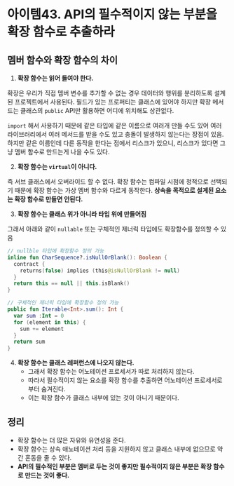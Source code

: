 # 아이템43. API의 필수적이지 않는 부분을 확장 함수로 추출하라

## 멤버 함수와 확장 함수의 차이

1. **확장 함수는 읽어 들여야 한다.**

확장은 우리가 직접 멤버 변수를 추가할 수 없는 경우 데이터와 행위를 분리하도록 설계된 프로젝트에서 사용된다. 필드가 있는 프로퍼티는 클래스에 있어야 하지만 확장 메서드는 클래스의 `public` API만 활용하면 어디에 위치해도 상관없다.

`import` 해서 사용하기 때문에 같은 타입에 같은 이름으로 여러개 만들 수도 있어 여러 라이브러리에서 여러 메서드를 받을 수도 있고 충돌이 발생하지 않는다는 장점이 있음.하지만 같은 이름인데 다른 동작을 한다는 점에서 리스크가 있으니, 리스크가 있다면 그냥 멤버 함수로 만드는게 나을 수도 있다.

2. **확장 함수는 `virtual`이 아니다.**

즉 서브 클래스에서 오버라이드 할 수 없다. 확장 함수는 컴파일 시점에 정적으로 선택되기 때문에 확장 함수는 가상 멤버 함수와 다르게 동작한다. **상속을 목적으로 설계된 요소는 확장 함수로 만들면 안된다.**

3. **확장 함수는 클래스 위가 아니라 타입 위에 만들어짐**

그래서 아래와 같이 `nullable` 또는 구체적인 제너릭 타입에도 확장함수를 정의할 수 있음

```kotlin
// nullble 타입에 확장함수 정의 가능
inline fun CharSequence?.isNullOrBlank(): Boolean {
  contract {
    returns(false) implies (this@isNullOrBlank != null)
  }
  return this == null || this.isBlank()
}

// 구체적인 제너릭 타입에 확장함수 정의 가능
public fun Iterable<Int>.sum(): Int {
  var sum :Int = 0
  for (element in this) {
    sum += element
  }
  return sum
}
```

4. **확장 함수는 클래스 레퍼런스에 나오지 않는다.**
   - 그래서 확장 함수는 어노테이션 프로세서가 따로 처리하지 않는다.
   - 따라서 필수적이지 않는 요소를 확장 함수를 추출하면 어노테이션 프로세서로부터 숨겨진다.
   - 이는 확장 함수가 클래스 내부에 있는 것이 아니기 때문이다.

## 정리

- 확장 함수는 더 많은 자유와 유연성을 준다.
- 확장 함수는 상속 애노테이션 처리 등을 지원하지 않고 클래스 내부에 없으므로 약간 혼동을 줄 수 있다.
- **API의 필수적인 부분은 멤버로 두는 것이 좋지만 필수적이지 않은 부분은 확장 함수로 만드는 것이 좋다.**